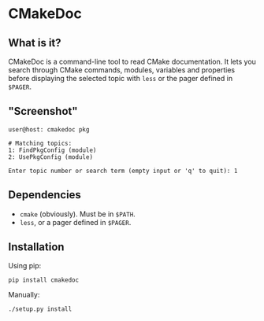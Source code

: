 # CMakeDoc

## What is it?

CMakeDoc is a command-line tool to read CMake documentation. It lets you
search through CMake commands, modules, variables and properties before
displaying the selected topic with `less` or the pager defined in `$PAGER`.

## "Screenshot"

    user@host: cmakedoc pkg

    # Matching topics:
    1: FindPkgConfig (module)
    2: UsePkgConfig (module)

    Enter topic number or search term (empty input or 'q' to quit): 1

## Dependencies

- `cmake` (obviously). Must be in `$PATH`.
- `less`, or a pager defined in `$PAGER`.

## Installation

Using pip:

    pip install cmakedoc

Manually:

    ./setup.py install
